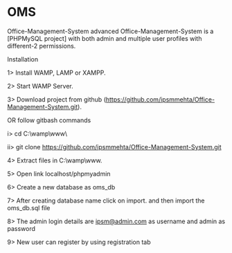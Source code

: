 # OMS
Office-Management-System advanced
Office-Management-System is a [PHPMySQL project] with both admin and multiple user profiles with different-2 permissions.

Installation

1> Install WAMP, LAMP or XAMPP.

2> Start WAMP Server.

3> Download project from github (https://github.com/ipsmmehta/Office-Management-System.git).

OR follow gitbash commands

i> cd C:\\wamp\www\

ii> git clone https://github.com/ipsmmehta/Office-Management-System.git

4> Extract files in C:\wamp\www.

5> Open link localhost/phpmyadmin

6> Create a new database as oms_db

7> After creating database name click on import. and then import the oms_db.sql file 

8> The admin login details are ipsm@admin.com as username and admin as password

9> New user can register by using registration tab 

